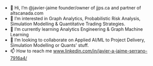 - 👋 Hi, I’m @javier-jaime founder/owner of jjps.ca and partner of altscanada.com
- 👀 I’m interested in Graph Analytics, Probabilistic Risk Analysis, Simulation Modelling & Quantitative Trading Strategies.
- 🌱 I’m currently learning Analytics Engineering & Graph Machine Learning
- 💞️ I’m looking to collaborate on Applied AI/ML to Project Delivery, Simulation Modelling or Quants' stuff.
- 📫 How to reach me www.linkedin.com/in/javier-a-jaime-serrano-7916a4/

<!---
javier-jaime/javier-jaime is a ✨ special ✨ repository because its `README.md` (this file) appears on your GitHub profile.
You can click the Preview link to take a look at your changes.
--->
